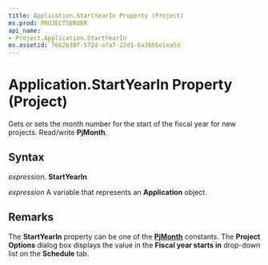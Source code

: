 ```yaml
---
title: Application.StartYearIn Property (Project)
ms.prod: PROJECTSERVER
api_name:
- Project.Application.StartYearIn
ms.assetid: 7662b30f-572d-a7a7-22d1-6a3bb6e1ea5d
---
```



# Application.StartYearIn Property (Project)

Gets or sets the month number for the start of the fiscal year for new projects. Read/write  **PjMonth**.


## Syntax

 _expression_. **StartYearIn**

 _expression_ A variable that represents an **Application** object.


## Remarks

The  **StartYearIn** property can be one of the **[PjMonth](pjmonth-enumeration-project.md)** constants. The **Project Options** dialog box displays the value in the **Fiscal year starts in** drop-down list on the **Schedule** tab.



